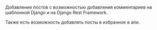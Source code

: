 Добавление постов с возможностью добавления комментариев 
на шаблонной Django и на Django Rest Framework.

Также есть возможность добавлять посты в избранное в апи.

